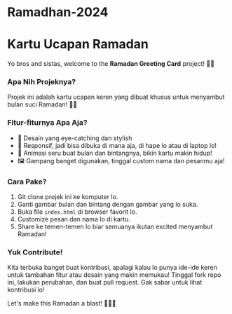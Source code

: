 # Ramadhan-2024
# Kartu Ucapan Ramadan

Yo bros and sistas, welcome to the **Ramadan Greeting Card** project! 🌙✨

### Apa Nih Projeknya?

Projek ini adalah kartu ucapan keren yang dibuat khusus untuk menyambut bulan suci Ramadan! 🕌🌟

### Fitur-fiturnya Apa Aja?

- 🎉 Desain yang eye-catching dan stylish
- 📱 Responsif, jadi bisa dibuka di mana aja, di hape lo atau di laptop lo!
- 🌙 Animasi seru buat bulan dan bintangnya, bikin kartu makin hidup!
- 🖼️ Gampang banget digunakan, tinggal custom nama dan pesanmu aja!

### Cara Pake?

1. Git clone projek ini ke komputer lo.
2. Ganti gambar bulan dan bintang dengan gambar yang lo suka.
3. Buka file `index.html` di browser favorit lo.
4. Customize pesan dan nama lo di kartu.
5. Share ke temen-temen lo biar semuanya ikutan excited menyambut Ramadan!

### Yuk Contribute!

Kita terbuka banget buat kontribusi, apalagi kalau lo punya ide-ide keren untuk tambahan fitur atau desain yang makin memukau! Tinggal fork repo ini, lakukan perubahan, dan buat pull request. Gak sabar untuk lihat kontribusi lo!

Let's make this Ramadan a blast! 🚀🌙✨
